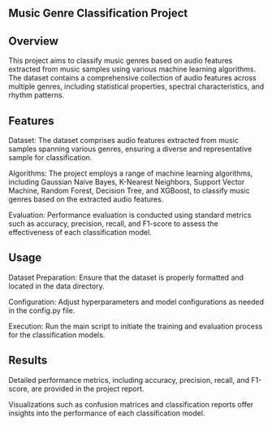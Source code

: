 ## Music Genre Classification Project

## Overview

This project aims to classify music genres based on audio features extracted from music samples using various machine learning algorithms. The dataset contains a comprehensive collection of audio features across multiple genres, including statistical properties, spectral characteristics, and rhythm patterns.

## Features

Dataset: The dataset comprises audio features extracted from music samples spanning various genres, ensuring a diverse and representative sample for classification.

Algorithms: The project employs a range of machine learning algorithms, including Gaussian Naive Bayes, K-Nearest Neighbors, Support Vector Machine, Random Forest, Decision Tree, and XGBoost, to classify music genres based on the extracted audio features.

Evaluation: Performance evaluation is conducted using standard metrics such as accuracy, precision, recall, and F1-score to assess the effectiveness of each classification model.

## Usage

Dataset Preparation: Ensure that the dataset is properly formatted and located in the data directory.

Configuration: Adjust hyperparameters and model configurations as needed in the config.py file.

Execution: Run the main script to initiate the training and evaluation process for the classification models.

## Results

Detailed performance metrics, including accuracy, precision, recall, and F1-score, are provided in the project report.

Visualizations such as confusion matrices and classification reports offer insights into the performance of each classification model.
